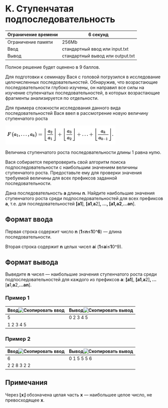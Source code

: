 # K. Ступенчатая подпоследовательность


| Ограничение времени | 6 секунд                                      |
| ------------------------------------- | --------------------------------------------------- |
| Ограничение памяти   | 256Mb                                               |
| Ввод                              | стандартный ввод или input.txt    |
| Вывод                            | стандартный вывод или output.txt |

Полное решение будет оценено в 9 баллов.

Для подготовки к семинару Вася с головой погрузился в исследование целочисленных последовательностей. Обнаружив, что возрастающие последовательности глубоко изучены, он направил все силы на изучение ступенчатых последовательностей, в которых возрастающие фрагменты анализируется по отдельности.

Для примера сложности исследования данного вида последовательностей Вася ввел в рассмотрение новую величину ступенчатого роста

![PIC](img.png)

Величина ступенчатого роста последовательности длины 1 равна нулю.

Вася собирается перепроверить свой алгоритм поиска подпоследовательности с наибольшим значением величины ступенчатого роста. Предоставьте ему для проверки значения требуемой величины для всех префиксов заданной последовательности.

Дана последовательность **a** длины **n**. Найдите наибольшие значения ступенчатого роста среди подпоследовательностей для всех префиксов **a**, т.е. для последовательностей **[**a**1**], **[**a**1**,**a**2]**, …, **[**a**1**,**a**2**,**…**a**n**].

## Формат ввода

Первая строка содержит число **n** (**1**≤**n**≤**1**0^**6**) — длина последовательности.

Вторая строка содержит **n** целых чисел **a**i (**1**≤**a**i≤**1**0^9).

## Формат вывода

Выведите **n** чисел — наибольшие значения ступенчатого роста среди подпоследовательностей для каждого из префиксов **a**: **[**a**1**], **[**a**1**,**a**2]**, …**[**a**1,**a**2,**…**a**n**].

### Пример 1


| Ввод![Скопировать ввод](https://yastatic.net/lego/_/La6qi18Z8LwgnZdsAr1qy1GwCwo.gif) | Вывод![Скопировать вывод](https://yastatic.net/lego/_/La6qi18Z8LwgnZdsAr1qy1GwCwo.gif) |
| ------------------------------------------------------------------------------------------------------- | ----------------------------------------------------------------------------------------------------------- |
| 5                                                                                                       | 0 2 3 4 5                                                                                                   |
| 1 2 3 4 5                                                                                               |                                                                                                             |

### Пример 2


| Ввод![Скопировать ввод](https://yastatic.net/lego/_/La6qi18Z8LwgnZdsAr1qy1GwCwo.gif) | Вывод![Скопировать вывод](https://yastatic.net/lego/_/La6qi18Z8LwgnZdsAr1qy1GwCwo.gif) |
| ------------------------------------------------------------------------------------------------------- | ----------------------------------------------------------------------------------------------------------- |
| 6                                                                                                       | 0 1 5 5 5 6                                                                                                 |
| 2 2 8 3 2 2                                                                                             |                                                                                                             |

## Примечания

Через **⌊**x**⌋** обозначена целая часть **x** — наибольшее целое число, не превосходящее **x**.
